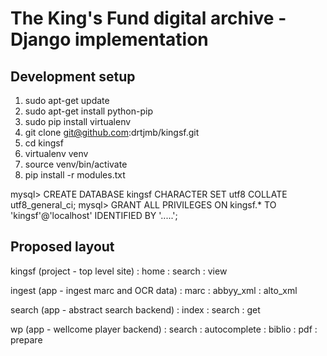
# The King's Fund digital archive - Django implementation

## Development setup

1. sudo apt-get update
2. sudo apt-get install python-pip
3. sudo pip install virtualenv
4. git clone git@github.com:drtjmb/kingsf.git
5. cd kingsf
6. virtualenv venv
7. source venv/bin/activate
8. pip install -r modules.txt

mysql> CREATE DATABASE kingsf CHARACTER SET utf8 COLLATE utf8_general_ci;
mysql> GRANT ALL PRIVILEGES ON kingsf.* TO 'kingsf'@'localhost' IDENTIFIED BY '.....';

## Proposed layout

kingsf (project - top level site)
: home
: search
: view

ingest (app - ingest marc and OCR data)
: marc
: abbyy_xml
: alto_xml

search (app - abstract search backend)
: index
: search
: get

wp (app - wellcome player backend)
: search
: autocomplete
: biblio
: pdf
: prepare

